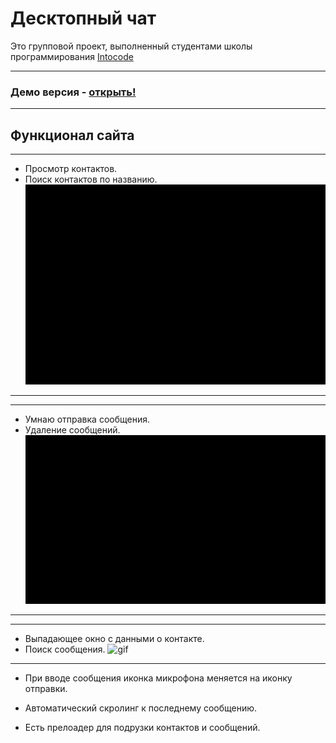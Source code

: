 # Десктопный чат

Это групповой проект, выполненный студентами школы программирования <a href="https://intocode.ru/" target="_blank">Intocode</a>
***

### Демо версия - <a href="https://intense-island-55096.herokuapp.com/" target="_blank">открыть!</a>

***

## Функционал сайта

***
+ Просмотр контактов.
+ Поиск контактов по названию.
  ![gif](https://github.com/Khalimov-Z/react-chat/blob/Kassumov_Zubayra/gif1.gif)
***

***
+ Умнаю отправка сообщения.
+ Удаление сообщений.
  ![gif](https://github.com/Khalimov-Z/react-chat/blob/Kassumov_Zubayra/gif2.gif)
***

***
+ Выпадающее окно с данными о контакте.
+ Поиск сообщения.
  ![gif](https://github.com/Khalimov-Z/react-chat/blob/Kassumov_Zubayra/gif3.gif)
***

+ При вводе сообщения иконка микрофона меняется на иконку отправки.
+ Автоматический скролинг к последнему сообщению.


+ Есть прелоадер для подрузки контактов и сообщений.